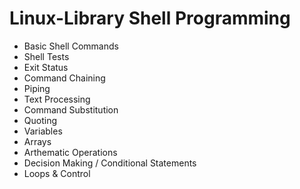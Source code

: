 # Linux-Library Shell Programming
* Basic Shell Commands
* Shell Tests
* Exit Status
* Command Chaining
* Piping
* Text Processing
* Command Substitution
* Quoting
* Variables
* Arrays
* Arthematic Operations
* Decision Making / Conditional Statements
* Loops & Control

